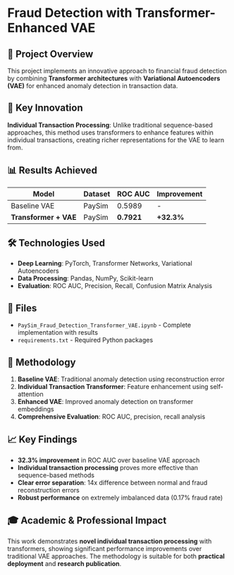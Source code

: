 # Fraud Detection with Transformer-Enhanced VAE

## 🎯 Project Overview

This project implements an innovative approach to financial fraud detection by combining **Transformer architectures** with **Variational Autoencoders (VAE)** for enhanced anomaly detection in transaction data.

## 🚀 Key Innovation

**Individual Transaction Processing**: Unlike traditional sequence-based approaches, this method uses transformers to enhance features within individual transactions, creating richer representations for the VAE to learn from.

## 📊 Results Achieved

| Model | Dataset | ROC AUC | Improvement |
|-------|---------|---------|-------------|
| Baseline VAE | PaySim | 0.5989 | - |
| **Transformer + VAE** | PaySim | **0.7921** | **+32.3%** |

## 🛠️ Technologies Used

- **Deep Learning**: PyTorch, Transformer Networks, Variational Autoencoders
- **Data Processing**: Pandas, NumPy, Scikit-learn
- **Evaluation**: ROC AUC, Precision, Recall, Confusion Matrix Analysis

## 📁 Files

- `PaySim_Fraud_Detection_Transformer_VAE.ipynb` - Complete implementation with results
- `requirements.txt` - Required Python packages

## 🔬 Methodology

1. **Baseline VAE**: Traditional anomaly detection using reconstruction error
2. **Individual Transaction Transformer**: Feature enhancement using self-attention
3. **Enhanced VAE**: Improved anomaly detection on transformer embeddings
4. **Comprehensive Evaluation**: ROC AUC, precision, recall analysis

## 📈 Key Findings

- **32.3% improvement** in ROC AUC over baseline VAE approach
- **Individual transaction processing** proves more effective than sequence-based methods
- **Clear error separation**: 14x difference between normal and fraud reconstruction errors
- **Robust performance** on extremely imbalanced data (0.17% fraud rate)

## 🎓 Academic & Professional Impact

This work demonstrates **novel individual transaction processing** with transformers, showing significant performance improvements over traditional VAE approaches. The methodology is suitable for both **practical deployment** and **research publication**.
